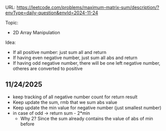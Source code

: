 URL: https://leetcode.com/problems/maximum-matrix-sum/description/?envType=daily-question&envId=2024-11-24

Topic:
- 2D Array Manipulation

Idea: 
- If all positive number: just sum all and return
- If having even negative number, just sum all abs and return
- If having odd negative number, there will be one left negative number, otheres are converted to positive

## 11/24/2025
- keep tracking of all negative number count for return result
- Keep update the sum, rmb that we sum abs value
- Keep update the min value for negative number (just smallest number)
- in case of odd -> return sum - 2*min 
  - Why 2? Since the sum already contains the value of abs of min before

